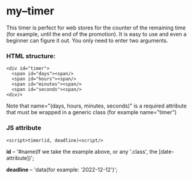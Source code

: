 # my–timer

This timer is perfect for web stores for the counter of the remaining time (for example, until the end of the promotion). It is easy to use and even a beginner can figure it out. You only need to enter two arguments.

### HTML structure:


    <div id="timer">
      <span id="days"><span/>
      <span id="hours"><span/>
      <span id="minutes"><span/>
      <span id="seconds"><span/> 
    <div/>
    
      
Note that name="(days, hours, minutes, seconds)" is a required attribute that must be wrapped in a generic class (for example name="timer")
    
### JS attribute

    <script>timer(id, deadline)<script/>
    
**id** – '#name(If we take the example above, or any '.class', the [date-attribute])';
    
**deadline** – 'data(for example: '2022-12-12')';

